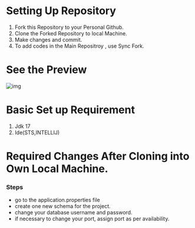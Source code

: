 # Setting Up Repository
1. Fork this Repository to your Personal Github.
2. Clone the Forked Repository to local Machine.
3. Make changes and commit.
4. To add codes in the Main Repositroy , use Sync Fork.
# See the Preview
<img src="![image](https://github.com/Ankit-Dalei/learning-management-system_Backend/assets/95074176/3bcb2a0a-868e-4b93-9118-e39267349e45)" alt="img" >

# Basic Set up Requirement
1. Jdk 17
2. Ide(STS,INTELLIJ)
# Required Changes After Cloning into Own Local Machine.
<h3>Steps</h3> 
<ul>
  <li>go to the application.properties file</li>
  <li>create one new schema for the project.</li>
  <li>change your database username and password.</li>
  <li>if necessary to change your port, assign port as per availability.</li>
</ul>


